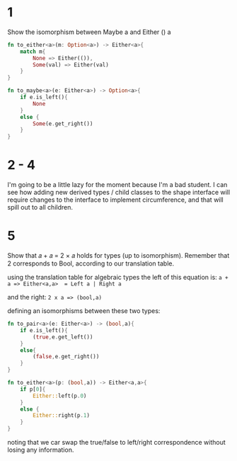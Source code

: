 # 1
Show the isomorphism between Maybe a and Either () a

```rust
fn to_either<a>(m: Option<a>) -> Either<a>{
	match m{
		None => Either(()),
		Some(val) => Either(val)
	}
}

fn to_maybe<a>(e: Either<a>) -> Option<a>{
	if e.is_left(){
		None
	}
	else {
		Some(e.get_right())
	}
}

```

# 2 - 4
I'm going to be a little lazy for the moment because I'm a bad student. I can see how adding new derived types / child classes to the shape interface will require changes to the interface to implement circumference, and that will spill out to all children. 

# 5
Show that 𝑎 + 𝑎 = 2 × 𝑎 holds for types (up to isomorphism). Remember that 2 corresponds to Bool, according to our translation
table.

using the translation table for algebraic types
the left of this equation is:
`a + a => Either<a,a>  = Left a | Right a`

and the right:
`2 x a => (bool,a)`

defining an isomorphisms between these two types:

```rust
fn to_pair<a>(e: Either<a>) -> (bool,a){
	if e.is_left(){
		(true,e.get_left())
	}
	else{
		(false,e.get_right())
	}
}

fn to_either<a>(p: (bool,a)) -> Either<a,a>{
	if p[0]{
		Either::left(p.0)
	}
	else {
		Either::right(p.1)
	}
}

```

noting that we car swap the true/false to left/right correspondence without losing any information.

